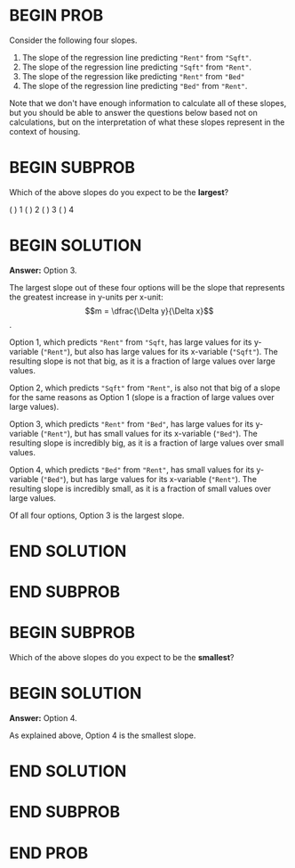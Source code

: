 # BEGIN PROB

Consider the following four slopes.

1. The slope of the regression line predicting `"Rent"` from `"Sqft"`. 
2. The slope of the regression line predicting `"Sqft"` from `"Rent"`. 
3. The slope of the regression like predicting `"Rent"` from `"Bed"`
4. The slope of the regression line predicting `"Bed"` from `"Rent"`.

Note that we don't have enough information to calculate all of these slopes, but you should be able to answer the questions below based not on calculations, but on the interpretation of what these slopes represent in the context of housing.

# BEGIN SUBPROB

Which of the above slopes do you expect to be the **largest**?

( ) 1
( ) 2
( ) 3
( ) 4

# BEGIN SOLUTION

**Answer:** Option 3. 

The largest slope out of these four options will be the slope that represents the greatest increase in y-units per x-unit: $$m = \dfrac{\Delta y}{\Delta x}$$.

Option 1, which predicts `"Rent"` from `"Sqft`, has large values for its y-variable (`"Rent"`), but also has large values for its x-variable (`"Sqft"`). The resulting slope is not that big, as it is a fraction of large values over large values. 

Option 2, which predicts `"Sqft"` from `"Rent"`, is also not that big of a slope for the same reasons as Option 1 (slope is a fraction of large values over large values).

Option 3, which predicts `"Rent"` from `"Bed"`, has large values for its y-variable (`"Rent"`), but has small values for its x-variable (`"Bed"`). The resulting slope is incredibly big, as it is a fraction of large values over small values. 

Option 4, which predicts `"Bed"` from `"Rent"`, has small values for its y-variable (`"Bed"`), but has large values for its x-variable (`"Rent"`). The resulting slope is incredibly small, as it is a fraction of small values over large values. 

Of all four options, Option 3 is the largest slope.

# END SOLUTION

# END SUBPROB

# BEGIN SUBPROB

Which of the above slopes do you expect to be the **smallest**?

# BEGIN SOLUTION

**Answer:** Option 4. 

As explained above, Option 4 is the smallest slope.

# END SOLUTION

# END SUBPROB

# END PROB